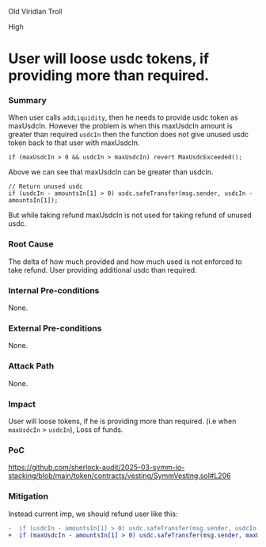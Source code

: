 Old Viridian Troll

High

# User will loose usdc tokens, if providing more than required.

### Summary

When user calls `addLiquidity`, then he needs to provide usdc token as maxUsdcIn. However the problem is when this maxUsdcIn amount is greater than required `usdcIn` then the function does not give unused usdc token back to that user with maxUsdcIn.

```solidity
if (maxUsdcIn > 0 && usdcIn > maxUsdcIn) revert MaxUsdcExceeded();
```

Above we can see that maxUsdcIn can be greater than usdcIn. 

```solidity
// Return unused usdc
if (usdcIn - amountsIn[1] > 0) usdc.safeTransfer(msg.sender, usdcIn - amountsIn[1]);
```

But while taking refund maxUsdcIn is not used for taking refund of unused usdc.

### Root Cause

The delta of how much provided and how much used is not enforced to take refund.
User providing additional usdc than required.

### Internal Pre-conditions

None.

### External Pre-conditions

None.

### Attack Path

None.

### Impact

User will loose tokens, if he is providing more than required. (i.e when `maxUsdcIn` > `usdcIn`), Loss of funds.

### PoC

https://github.com/sherlock-audit/2025-03-symm-io-stacking/blob/main/token/contracts/vesting/SymmVesting.sol#L206

### Mitigation

Instead current imp, we should refund user like this:
```diff
-  if (usdcIn - amountsIn[1] > 0) usdc.safeTransfer(msg.sender, usdcIn - amountsIn[1]);
+  if (maxUsdcIn - amountsIn[1] > 0) usdc.safeTransfer(msg.sender, maxUsdcIn - amountsIn[1]);
```